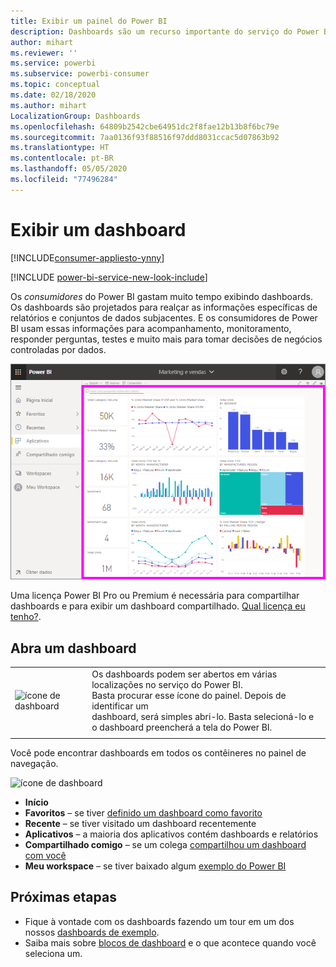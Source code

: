 ```yaml
---
title: Exibir um painel do Power BI
description: Dashboards são um recurso importante do serviço do Power BI. Saiba como abrir e ver um dashboard.
author: mihart
ms.reviewer: ''
ms.service: powerbi
ms.subservice: powerbi-consumer
ms.topic: conceptual
ms.date: 02/18/2020
ms.author: mihart
LocalizationGroup: Dashboards
ms.openlocfilehash: 64809b2542cbe64951dc2f8fae12b13b8f6bc79e
ms.sourcegitcommit: 7aa0136f93f88516f97ddd8031ccac5d07863b92
ms.translationtype: HT
ms.contentlocale: pt-BR
ms.lasthandoff: 05/05/2020
ms.locfileid: "77496284"
---
```

# <a name="view-a-dashboard"></a>Exibir um dashboard

[!INCLUDE[consumer-appliesto-ynny](../includes/consumer-appliesto-ynny.md)]

[!INCLUDE [power-bi-service-new-look-include](../includes/power-bi-service-new-look-include.md)]

Os *consumidores* do Power BI gastam muito tempo exibindo dashboards. Os dashboards são projetados para realçar as informações específicas de relatórios e conjuntos de dados subjacentes. E os consumidores de Power BI usam essas informações para acompanhamento, monitoramento, responder perguntas, testes e muito mais para tomar decisões de negócios controladas por dados.

![dashboard](media/end-user-dashboard-open/power-bi-new-dash-new.png)


Uma licença Power BI Pro ou Premium é necessária para compartilhar dashboards e para exibir um dashboard compartilhado. [Qual licença eu tenho?](end-user-license.md). 

## <a name="open-a-dashboard"></a>Abra um dashboard



|              |         |
|------------|--------------------------------|
|![ícone de dashboard](media/end-user-dashboard-open/power-bi-dashboard-icon.png)      |Os dashboards podem ser abertos em várias localizações no serviço do Power BI. <br> Basta procurar esse ícone do painel. Depois de identificar um <br>dashboard, será simples abri-lo. Basta selecioná-lo e o dashboard preencherá a tela do Power BI. |
|                    |          |



Você pode encontrar dashboards em todos os contêineres no painel de navegação. 

![ícone de dashboard](media/end-user-dashboard-open/power-bi-open-dashboards.gif)

- **Início** 
- **Favoritos** – se tiver [definido um dashboard como favorito](end-user-favorite.md)
- **Recente** – se tiver visitado um dashboard recentemente
- **Aplicativos** – a maioria dos aplicativos contém dashboards e relatórios
- **Compartilhado comigo** – se um colega [compartilhou um dashboard com você](end-user-shared-with-me.md)
- **Meu workspace** – se tiver baixado algum [exemplo do Power BI](../sample-datasets.md)



## <a name="next-steps"></a>Próximas etapas
* Fique à vontade com os dashboards fazendo um tour em um dos nossos [dashboards de exemplo](../sample-tutorial-connect-to-the-samples.md).    
* Saiba mais sobre [blocos de dashboard](end-user-tiles.md) e o que acontece quando você seleciona um.